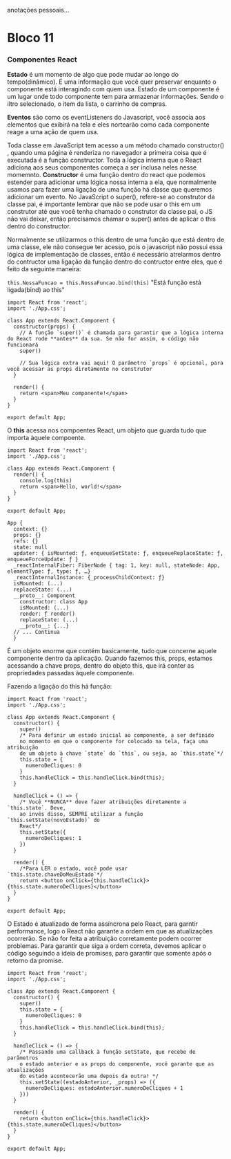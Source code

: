 anotações pessoais...

# Bloco 11

### Componentes React

**Estado** é um momento de algo que pode mudar ao longo do tempo(dinâmico). É uma informação que você quer preservar enquanto o componente está interagindo com quem usa.
Estado de um componente é um lugar onde todo componente tem para armazenar informações. Sendo o iltro selecionado, o item da lista, o carrinho de compras.

**Eventos** são como os eventListeners do Javascript, você associa aos elementos que exibirá na tela e eles nortearão como cada componente reage a uma ação de quem usa.

Toda classe em JavaScript tem acesso a um método chamado constructor() , quando uma página é renderiza no navegador a primeira coisa que é executada é a função constructor. Toda a lógica interna que o React adiciona aos seus componentes começa a ser inclusa neles nesse momemnto.
**Constructor** é uma função dentro do react que podemos estender para adicionar uma lógica nossa interna a ela, que normalmente usamos para fazer uma ligação de uma função há classe que queremos adicionar um evento.
No JavaScript o super(), refere-se ao construtor da classe pai, é importante lembrar que não se pode usar o this em um construtor até que você tenha chamado o construtor da classe pai, o JS não vai deixar, então precisamos chamar o super() antes de aplicar o this dentro do constructor.

Normalmente se utilizarmos o this dentro de uma função que está dentro de uma classe, ele não consegue ter acesso, pois o javascript não possui essa lógica de implementação de classes, então é necessário atrelarmos dentro do contructor uma ligação da função dentro do contructor entre eles, que é feito da seguinte maneira:

`this.NossaFuncao = this.NossaFuncao.bind(this)`
"Está função está ligada(bind) ao this"

```
import React from 'react';
import './App.css';

class App extends React.Component {
  constructor(props) {
    // A função `super()` é chamada para garantir que a lógica interna do React rode **antes** da sua. Se não for assim, o código não funcionará
    super()

    // Sua lógica extra vai aqui! O parâmetro `props` é opcional, para você acessar as props diretamente no construtor
  }

  render() {
    return <span>Meu componente!</span>
  }
}

export default App;
```

O **this** acessa nos compoentes React, um objeto que guarda tudo que importa àquele compoente.
```
import React from 'react';
import './App.css';

class App extends React.Component {
  render() {
    console.log(this)
    return <span>Hello, world!</span>
  }
}

export default App;
```
```
App {
  context: {}
  props: {}
  refs: {}
  state: null
  updater: { isMounted: ƒ, enqueueSetState: ƒ, enqueueReplaceState: ƒ, enqueueForceUpdate: ƒ }
  _reactInternalFiber: FiberNode { tag: 1, key: null, stateNode: App, elementType: ƒ, type: ƒ, …}
  _reactInternalInstance: {_processChildContext: ƒ}
  isMounted: (...)
  replaceState: (...)
  __proto__: Component
    constructor: class App
    isMounted: (...)
    render: ƒ render()
    replaceState: (...)
    __proto__: {...}
  // ... Continua
  }
```

É um objeto enorme que contém basicamente, tudo que concerne aquele componente dentro da aplicação. Quando fazemos this, props, estamos acessando a chave props, dentro do objeto this, que irá conter as propriedades passadas àquele componente.

Fazendo a ligação do this há função:
```
import React from 'react';
import './App.css';

class App extends React.Component {
  constructor() {
    super()
    /* Para definir um estado inicial ao componente, a ser definido
    no momento em que o componente for colocado na tela, faça uma atribuição
    de um objeto à chave `state` do `this`, ou seja, ao `this.state`*/
    this.state = {
      numeroDeCliques: 0
    }
    this.handleClick = this.handleClick.bind(this);
  }

  handleClick = () => {
    /* Você **NUNCA** deve fazer atribuições diretamente a `this.state`. Deve,
    ao invés disso, SEMPRE utilizar a função `this.setState(novoEstado)` do
    React*/
    this.setState({
      numeroDeCliques: 1
    })
  }

  render() {
    /*Para LER o estado, você pode usar `this.state.chaveDoMeuEstado`*/
    return <button onClick={this.handleClick}>{this.state.numeroDeCliques}</button>
  }
}

export default App;
```

O Estado é atualizado de forma assíncrona pelo React, para garntir performance, logo o React não garante a ordem em que as atualizações ocorrerão. Se não for feita a atribuição corretamente podem ocorrer problemas.
Para garantir que siga a ordem correta, devemos aplicar o código seguindo a ideia de promises, para garantir que somente após o retorno da promise.
```
import React from 'react';
import './App.css';

class App extends React.Component {
  constructor() {
    super()
    this.state = {
      numeroDeCliques: 0
    }
    this.handleClick = this.handleClick.bind(this);
  }

  handleClick = () => {
    /* Passando uma callback à função setState, que recebe de parâmetros
    o estado anterior e as props do componente, você garante que as atualizações
    do estado acontecerão uma depois da outra! */
    this.setState((estadoAnterior, _props) => ({
      numeroDeCliques: estadoAnterior.numeroDeCliques + 1
    }))
  }

  render() {
    return <button onClick={this.handleClick}>{this.state.numeroDeCliques}</button>
  }
}

export default App;
```


